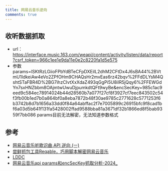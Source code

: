 ```yaml
---
title: 网易云音乐逆向
comments: true
---
```


## 收听数据抓取



* url：https://interface.music.163.com/weapi/content/activity/listen/data/report?csrf_token=966c1ee1e9da11e0e2c8220fa1d5e575
* 参数 params=lSKtRzLGiioFPbYdBTeCFpDXEilL2dhM2CFtDx4J6sBA44%2BVtmU1IdkeiAw4eVo2ZPfOHm9CHAQsHr2mvEas6rz42bqv%2FFdDLYsM4QshtSTaFBR4D%2BG7ihzCIvtXxXdaZ493qGgPi5U8iIR5jQqy6%2FFEWGdYn7sxHNZbbm8OAjmtwUwuDjpumkdtQFt9wyBe&encSecKey=985c1ac9eed9c584ec78914024b44d28560b7a077f27cf8f3927cf7eec843502c54f3fb00b1ed7b0a864bf0a8eba7872b48f30ae9785c2771628c5771253f6b3742b8d7b1656a33dd0f84a64abffac2f7e7005899c26915bfc9f8cad1bf6a03d5b641f131fa5428002ffad9588bba81a3671df32b1866ed8f5bab9359f7bb086 
params目前无法解密，无法知道参数格式

## 参考
* [网易云音乐听歌识曲 API 逆向 (一)](https://nazuki.moe/netease-eapi-music-recognize-reverse-1/)
* [尝鲜抓包工具Reqable，巧用脚本解密网易云音乐](https://shakaianee.top/archives/944/#%E7%BC%96%E5%86%99%E8%A7%A3%E5%AF%86%E8%84%9A%E6%9C%AC)
* [LDDC](https://github.com/chenmozhijin/LDDC/blob/be7b7d9dd5500d433f5626a4344166b0c8b217b8/backend/api.py#L89)
* [网易云音乐api params和encSecKey抓取分析-2024_](https://blog.bingyue.top/2024/06/08/wyy_sign/)
